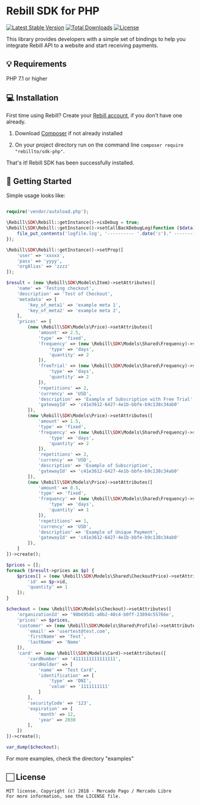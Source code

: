 # Rebill SDK for PHP

[![Latest Stable Version](https://poser.pugx.org/rebillto/sdk-php/v/stable)](https://packagist.org/packages/rebillto/sdk-php)
[![Total Downloads](https://poser.pugx.org/rebillto/sdk-php/downloads)](https://packagist.org/packages/rebillto/sdk-php)
[![License](https://poser.pugx.org/rebillto/sdk-php/license)](https://packagist.org/packages/rebillto/sdk-php)

This library provides developers with a simple set of bindings to help you integrate Rebill API to a website and start receiving payments.

## 💡 Requirements

PHP 7.1 or higher

## 💻 Installation 

First time using Rebill? Create your [Rebill account](https://www.rebill.to), if you don’t have one already.

1. Download [Composer](https://getcomposer.org/doc/00-intro.md) if not already installed

2. On your project directory run on the command line
`composer require "rebillto/sdk-php"`.

That's it! Rebill SDK has been successfully installed.

## 🌟 Getting Started
  
  Simple usage looks like:
  
```php

require('vendor/autoload.php');

\Rebill\SDK\Rebill::getInstance()->isDebug = true;
\Rebill\SDK\Rebill::getInstance()->setCallBackDebugLog(function ($data) {
    file_put_contents('logfile.log', '---------- '.date('c')." -------------- \n$data\n\n", FILE_APPEND | LOCK_EX);
});

\Rebill\SDK\Rebill::getInstance()->setProp([
    'user' => 'xxxxx',
    'pass' => 'yyyy',
    'orgAlias' => 'zzzz'
]);

$result = (new \Rebill\SDK\Models\Item)->setAttributes([
    'name' => 'Testing checkout',
    'description' => 'Test of Checkout',
    'metadata' => [
        'key_of_meta1' => 'example meta 1',
        'key_of_meta2' => 'example meta 2',
    ],
    'prices' => [
        (new \Rebill\SDK\Models\Price)->setAttributes([
            'amount' => 2.5,
            'type' => 'fixed',
            'frequency' => (new \Rebill\SDK\Models\Shared\Frequency)->setAttributes([
                'type' => 'days',
                'quantity' => 2
            ]),
            'freeTrial' => (new \Rebill\SDK\Models\Shared\Frequency)->setAttributes([
                'type' => 'days',
                'quantity' => 2
            ]),
            'repetitions' => 2,
            'currency' => 'USD',
            'description' => 'Example of Subscription with Free Trial',
            'gatewayId' => 'c41e3612-6427-4e1b-bbfe-b9c138c34ab0'
        ]),
        (new \Rebill\SDK\Models\Price)->setAttributes([
            'amount' => 1.5,
            'type' => 'fixed',
            'frequency' => (new \Rebill\SDK\Models\Shared\Frequency)->setAttributes([
                'type' => 'days',
                'quantity' => 2
            ]),
            'repetitions' => 2,
            'currency' => 'USD',
            'description' => 'Example of Subscription',
            'gatewayId' => 'c41e3612-6427-4e1b-bbfe-b9c138c34ab0'
        ]),
        (new \Rebill\SDK\Models\Price)->setAttributes([
            'amount' => 0.5,
            'type' => 'fixed',
            'frequency' => (new \Rebill\SDK\Models\Shared\Frequency)->setAttributes([
                'type' => 'days',
                'quantity' => 1
            ]),
            'repetitions' => 1,
            'currency' => 'USD',
            'description' => 'Example of Unique Payment',
            'gatewayId' => 'c41e3612-6427-4e1b-bbfe-b9c138c34ab0'
        ]),
    ]
])->create();

$prices = [];
foreach ($result->prices as $p) {
    $prices[] = (new \Rebill\SDK\Models\Shared\CheckoutPrice)->setAttributes([
        'id' => $p->id,
        'quantity' => 1
    ]);
}

$checkout = (new \Rebill\SDK\Models\Checkout)->setAttributes([
    'organizationId' => '98b695d1-a0b2-40c4-b0ff-23894c55766e',
    'prices' => $prices,
    'customer' => (new \Rebill\SDK\Models\Shared\Profile)->setAttributes([
        'email' => 'usertest@test.com',
        'firstName' => 'Test',
        'lastName' => 'Name'
    ]),
    'card' => (new \Rebill\SDK\Models\Card)->setAttributes([
        'cardNumber' => '4111111111111111',
        'cardHolder' => [
            'name' => 'Test Card',
            'identification' => [
                'type' => 'DNI',
                'value' => '1111111111'
            ]
        ],
        'securityCode' => '123',
        'expiration' => [
            'month' => 12,
            'year' => 2030
        ],
    ])
])->create();

var_dump($checkout);

```

For more examples, check the directory "examples"

## 🏻 License 

```
MIT license. Copyright (c) 2018 - Mercado Pago / Mercado Libre 
For more information, see the LICENSE file.
```
